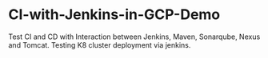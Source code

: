 # CI-with-Jenkins-in-GCP-Demo
Test CI and CD with Interaction between Jenkins, Maven, Sonarqube, Nexus and Tomcat.
Testing K8 cluster deployment via jenkins.
